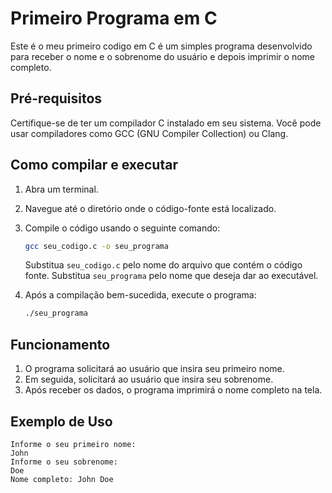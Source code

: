 # Primeiro Programa em C

Este é o meu primeiro codigo em C é um simples programa desenvolvido para receber o nome e o sobrenome do usuário e depois imprimir o nome completo.

## Pré-requisitos

Certifique-se de ter um compilador C instalado em seu sistema. Você pode usar compiladores como GCC (GNU Compiler Collection) ou Clang.

## Como compilar e executar

1. Abra um terminal.
2. Navegue até o diretório onde o código-fonte está localizado.
3. Compile o código usando o seguinte comando:

   ```bash
   gcc seu_codigo.c -o seu_programa
   ```

   Substitua `seu_codigo.c` pelo nome do arquivo que contém o código fonte.
   Substitua `seu_programa` pelo nome que deseja dar ao executável.

4. Após a compilação bem-sucedida, execute o programa:

   ```bash
   ./seu_programa
   ```

## Funcionamento

1. O programa solicitará ao usuário que insira seu primeiro nome.
2. Em seguida, solicitará ao usuário que insira seu sobrenome.
3. Após receber os dados, o programa imprimirá o nome completo na tela.

## Exemplo de Uso

```
Informe o seu primeiro nome:
John
Informe o seu sobrenome:
Doe
Nome completo: John Doe
```
